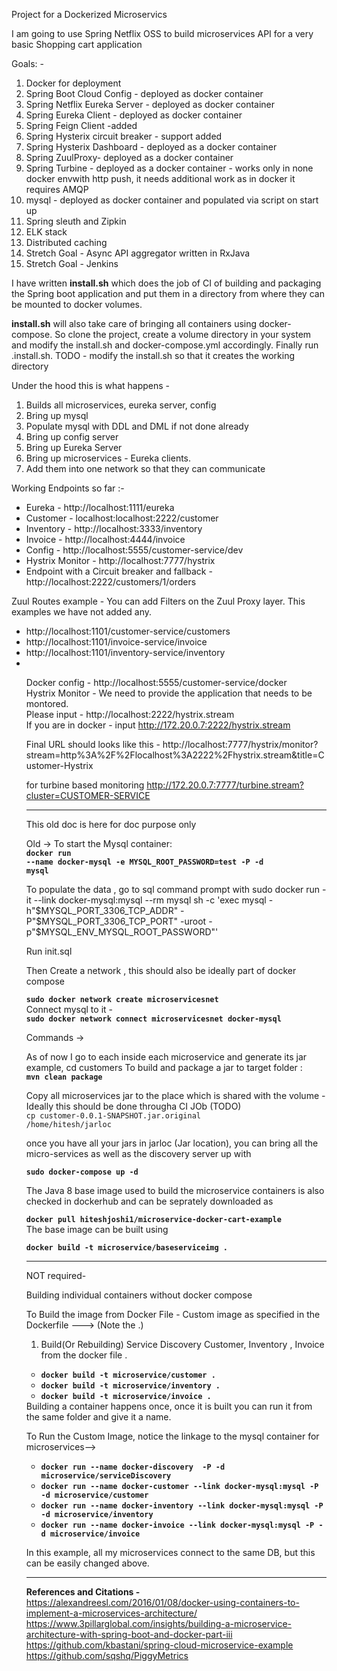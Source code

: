 Project for a Dockerized Microservics

I am going to use Spring Netflix OSS to build microservices API for a very basic Shopping cart application

Goals: -
1. Docker for deployment
2. Spring Boot Cloud Config - deployed as docker container
3. Spring Netflix Eureka Server - deployed as docker container
4. Spring Eureka Client - deployed as docker container
5. Spring Feign Client -added
6. Spring Hysterix circuit breaker - support added
7. Spring Hysterix Dashboard - deployed as a docker container
8. Spring ZuulProxy- deployed as a docker container
9. Spring Turbine - deployed as a docker container - works only in none docker envwith http push, it needs additional work as in docker it requires AMQP
10. mysql - deployed as docker container and populated via script on start up
11. Spring sleuth and Zipkin 
12. ELK stack
13. Distributed caching
14. Stretch Goal - Async API aggregator written in RxJava
15. Stretch Goal - Jenkins

<div>
I have written <b>install.sh</b> which does the job of CI of building and packaging the Spring boot application and put them in a directory 
from where they can be mounted to docker volumes.
</div>

<b>install.sh</b> will also take care of bringing all containers using docker-compose. 
So clone the project, create a volume directory in your system and modify the install.sh and docker-compose.yml accordingly. Finally run .install.sh.
TODO - modify the install.sh so that it creates the working directory

Under the hood this is what happens -
1. Builds all microservices, eureka server, config
2. Bring up mysql
3. Populate mysql with DDL and DML if not done already
4. Bring up config server
5. Bring up Eureka Server
6. Bring up microservices - Eureka clients. 
7. Add them into one network so that they can communicate

Working Endpoints so far :-
<div>
<ul>
<li>Eureka - http://localhost:1111/eureka</li>
<li>Customer - localhost:localhost:2222/customer </li>
<li>Inventory - http://localhost:3333/inventory </li>
<li>Invoice - http://localhost:4444/invoice</li>
<li>Config - http://localhost:5555/customer-service/dev</li>
<li>Hystrix Monitor - http://localhost:7777/hystrix</li>
<li>Endpoint with a Circuit breaker and fallback - http://localhost:2222/customers/1/orders</li>
</ul>
</div>

Zuul Routes example - You can add Filters on the Zuul Proxy layer. This examples we have not added any.
<div>
<ul>
<li>http://localhost:1101/customer-service/customers</li>
<li>http://localhost:1101/invoice-service/invoice</li>
<li>http://localhost:1101/inventory-service/inventory</li>
<li> </li>


Docker config - http://localhost:5555/customer-service/docker <br>
Hystrix Monitor - We need to provide the application that needs to be montored. <br>
Please input - http://localhost:2222/hystrix.stream<br>
If you are in docker - input http://172.20.0.7:2222/hystrix.stream <br>



Final URL should looks like this - http://localhost:7777/hystrix/monitor?stream=http%3A%2F%2Flocalhost%3A2222%2Fhystrix.stream&title=Customer-Hystrix


for turbine based monitoring
http://172.20.0.7:7777/turbine.stream?cluster=CUSTOMER-SERVICE

-------------------------------------------------------------------------------------------------------------

This old doc is here for doc purpose only

Old ->
To start the Mysql container: <BR>
<b><code>docker run --name docker-mysql -e MYSQL_ROOT_PASSWORD=test -P -d mysql</code></b>

To populate the data , go to sql command prompt with 
sudo  docker run -it --link docker-mysql:mysql --rm mysql sh -c 'exec mysql -h"$MYSQL_PORT_3306_TCP_ADDR" -P"$MYSQL_PORT_3306_TCP_PORT" -uroot -p"$MYSQL_ENV_MYSQL_ROOT_PASSWORD"'

Run init.sql


Then Create a network , this should also be ideally part of docker compose

<div>
<b><code>sudo docker network create microservicesnet</b></code>
</div>
Connect mysql to it -

<div><b><code>sudo docker network connect microservicesnet docker-mysql</b></code></div>


Commands ->

As of now I go to each inside each microservice and generate its jar
example,
cd customers
To build and package a jar to target folder :<BR>
<b><code>mvn clean package</code></b>


Copy all microservices jar to the place which is shared with the volume - Ideally this should be done througha CI JOb (TODO) <br>
<code>cp customer-0.0.1-SNAPSHOT.jar.original /home/hitesh/jarloc</code>



once you have all your jars in jarloc (Jar location), you can bring all the micro-services as well as the discovery server up with

<div><b><code>sudo docker-compose up -d</code></b></div>


The Java 8 base image used to build the microservice containers is also checked in dockerhub and can be seprately downloaded as
<div><b><code>docker pull hiteshjoshi1/microservice-docker-cart-example</code></b></div

The base image can be built using

<div><b><code>docker build -t microservice/baseserviceimg .</code></b></div>



___________________________________________________________________________________________________________________________

NOT required-

Building individual containers without docker compose


To Build the image from Docker File - Custom image as specified in the Dockerfile ---> (Note the .) <br>

1. Build(Or Rebuilding) Service Discovery Customer, Inventory , Invoice from the docker file .
<div>
<ul>
<li><b><code>docker build -t microservice/customer . </code></b>
<li><b><code>docker build -t microservice/inventory . </code></b>
<li><b><code>docker build -t microservice/invoice . </code></b>
</ul>
</div>
Building a container happens once, once it is built you can run it from the same folder and give it a name.

To Run the  Custom Image, notice the linkage to the mysql container for microservices--><br>
<ul>
<li><b><code>docker run --name docker-discovery  -P -d microservice/serviceDiscovery</code></b>
<li><b><code>docker run --name docker-customer --link docker-mysql:mysql -P -d microservice/customer</code></b>
<li><b><code>docker run --name docker-inventory --link docker-mysql:mysql -P -d microservice/inventory</code></b>
<li><b><code>docker run --name docker-invoice --link docker-mysql:mysql -P -d microservice/invoice</code></b>
</ul>


In this example, all my microservices connect to the same DB, but this can be easily changed above.


__________________________________________________________________________________________________________________________________

<b>References and Citations - </b> <br>
https://alexandreesl.com/2016/01/08/docker-using-containers-to-implement-a-microservices-architecture/ <br>
https://www.3pillarglobal.com/insights/building-a-microservice-architecture-with-spring-boot-and-docker-part-iii <br>
https://github.com/kbastani/spring-cloud-microservice-example</br>
https://github.com/sqshq/PiggyMetrics</br>




